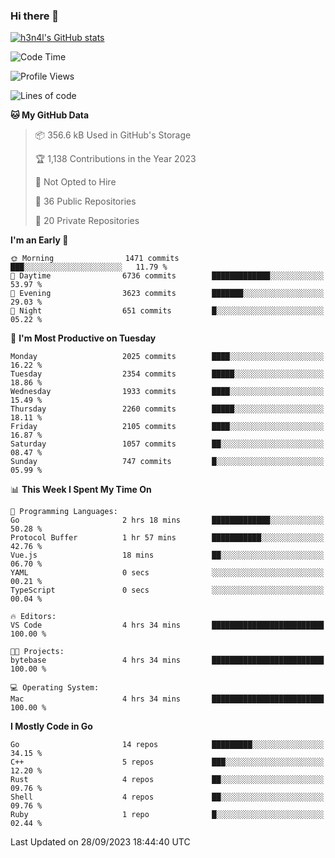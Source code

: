 ### Hi there 👋

[![h3n4l's GitHub stats](https://github-readme-stats.vercel.app/api?username=h3n4l&count_private=true&show_icons=true&theme=radical)](https://github.com/h3n4l/github-readme-stats)

<!--START_SECTION:waka-->
![Code Time](http://img.shields.io/badge/Code%20Time-1%2C590%20hrs%2040%20mins-blue)

![Profile Views](http://img.shields.io/badge/Profile%20Views-0-blue)

![Lines of code](https://img.shields.io/badge/From%20Hello%20World%20I%27ve%20Written-3.4%20million%20lines%20of%20code-blue)

**🐱 My GitHub Data** 

> 📦 356.6 kB Used in GitHub's Storage 
 > 
> 🏆 1,138 Contributions in the Year 2023
 > 
> 🚫 Not Opted to Hire
 > 
> 📜 36 Public Repositories 
 > 
> 🔑 20 Private Repositories 
 > 
**I'm an Early 🐤** 

```text
🌞 Morning                1471 commits        ███░░░░░░░░░░░░░░░░░░░░░░   11.79 % 
🌆 Daytime                6736 commits        █████████████░░░░░░░░░░░░   53.97 % 
🌃 Evening                3623 commits        ███████░░░░░░░░░░░░░░░░░░   29.03 % 
🌙 Night                  651 commits         █░░░░░░░░░░░░░░░░░░░░░░░░   05.22 % 
```
📅 **I'm Most Productive on Tuesday** 

```text
Monday                   2025 commits        ████░░░░░░░░░░░░░░░░░░░░░   16.22 % 
Tuesday                  2354 commits        █████░░░░░░░░░░░░░░░░░░░░   18.86 % 
Wednesday                1933 commits        ████░░░░░░░░░░░░░░░░░░░░░   15.49 % 
Thursday                 2260 commits        █████░░░░░░░░░░░░░░░░░░░░   18.11 % 
Friday                   2105 commits        ████░░░░░░░░░░░░░░░░░░░░░   16.87 % 
Saturday                 1057 commits        ██░░░░░░░░░░░░░░░░░░░░░░░   08.47 % 
Sunday                   747 commits         █░░░░░░░░░░░░░░░░░░░░░░░░   05.99 % 
```


📊 **This Week I Spent My Time On** 

```text
💬 Programming Languages: 
Go                       2 hrs 18 mins       █████████████░░░░░░░░░░░░   50.28 % 
Protocol Buffer          1 hr 57 mins        ███████████░░░░░░░░░░░░░░   42.76 % 
Vue.js                   18 mins             ██░░░░░░░░░░░░░░░░░░░░░░░   06.70 % 
YAML                     0 secs              ░░░░░░░░░░░░░░░░░░░░░░░░░   00.21 % 
TypeScript               0 secs              ░░░░░░░░░░░░░░░░░░░░░░░░░   00.04 % 

🔥 Editors: 
VS Code                  4 hrs 34 mins       █████████████████████████   100.00 % 

🐱‍💻 Projects: 
bytebase                 4 hrs 34 mins       █████████████████████████   100.00 % 

💻 Operating System: 
Mac                      4 hrs 34 mins       █████████████████████████   100.00 % 
```

**I Mostly Code in Go** 

```text
Go                       14 repos            █████████░░░░░░░░░░░░░░░░   34.15 % 
C++                      5 repos             ███░░░░░░░░░░░░░░░░░░░░░░   12.20 % 
Rust                     4 repos             ██░░░░░░░░░░░░░░░░░░░░░░░   09.76 % 
Shell                    4 repos             ██░░░░░░░░░░░░░░░░░░░░░░░   09.76 % 
Ruby                     1 repo              █░░░░░░░░░░░░░░░░░░░░░░░░   02.44 % 
```




 Last Updated on 28/09/2023 18:44:40 UTC
<!--END_SECTION:waka-->

